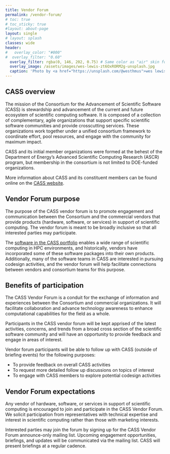 ```yaml
---
title: Vendor Forum
permalink: /vendor-forum/
# toc: true
# toc_sticky: true
#layout: about-page
layout: single
# layout: splash 
classes: wide
header:
#   overlay_color: "#000"
#  overlay_filter: "0.60"
  overlay_filter: rgba(0, 146, 202, 0.75) # Same color as "air" skin footer
  overlay_image: /assets/images/wes-lewis-zt6OxRORM2g-unsplash.jpg
  caption: 'Photo by <a href="https://unsplash.com/@westhmus">wes lewis</a> on <a href="https://unsplash.com/photos/group-of-people-taking-photo-zt6OxRORM2g">Unsplash</a>'
---
```

## CASS overview

The mission of the Consortium for the Advancement of Scientific Software (CASS) is stewardship and advancement of the current and future ecosystem of scientific computing software. It is composed of a collection of complementary, agile organizations that support specific scientific software communities and provide crosscutting services. These organizations work together under a unified consortium framework to coordinate effort, pool resources, and engage with the community for maximum impact.

CASS and its initial member organizations were formed at the behest of the Department of Energy’s Advanced Scientific Computing Research (ASCR) program, but membership in the consortium is not limited to DOE-funded organizations.

More information about CASS and its constituent members can be found online on the [CASS website](https://cass.community/).

## Vendor Forum purpose

The purpose of the CASS vendor forum is to promote engagement and communication between the Consortium and the commercial vendors that provide products (hardware, software, or services) in support of scientific computing. The vendor forum is meant to be broadly inclusive so that all interested parties may participate.

The [software in the CASS portfolio](https://cass.community/software/) enables a wide range of scientific computing in HPC environments, and historically, vendors have incorporated some of these software packages into their own products. Additionally, many of the software teams in CASS are interested in pursuing codesign activities, and the vendor forum will help facilitate connections between vendors and consortium teams for this purpose.

## Benefits of participation

The CASS Vendor Forum is a conduit for the exchange of information and experiences between the Consortium and commercial organizations. It will facilitate collaboration and advance technology awareness to enhance computational capabilities for the field as a whole.

Participants in the CASS vendor forum will be kept apprised of the latest activities, concerns, and trends from a broad cross section of the scientific software community and will have an opportunity to provide feedback and engage in areas of interest.

Vendor forum participants will be able to follow up with CASS (outside of briefing events) for the following purposes:

* To provide feedback on overall CASS activities  
* To request more detailed follow up discussions on topics of interest  
* To engage with CASS members to explore potential codesign activities

## Vendor Forum expectations

Any vendor of hardware, software, or services in support of scientific computing is encouraged to join and participate in the CASS Vendor Forum. We solicit participation from representatives with technical expertise and interest in scientific computing rather than those with marketing interests.

Interested parties may join the forum by signing up for the CASS Vendor Forum announce-only mailing list. Upcoming engagement opportunities, briefings, and updates will be communicated via the mailing list. CASS will present briefings at a regular cadence.
